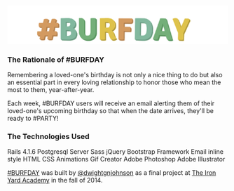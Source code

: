 ![alt text](https://raw.githubusercontent.com/Dwightgnjohnson/burfday_app/master/app/assets/images/burfdaylogowhite.gif "Burfday Logo Gif")

### The Rationale of #BURFDAY

Remembering a loved-one's birthday is not only a nice thing to do but also an essential part in every loving relationship to honor those who mean the most to them, year-after-year.

Each week, #BURFDAY users will receive an email alerting them of their loved-one's upcoming birthday so that when the date arrives, they'll be ready to #PARTY!

### The Technologies Used

Rails 4.1.6
Postgresql Server
Sass
jQuery
Bootstrap Framework
Email inline style HTML
CSS Animations
Gif Creator
Adobe Photoshop
Adobe Illustrator

[#BURFDAY](https://burfday.herokuapp.com/burfdays) was built by [@dwightgnjohnson](http://www.designsbydwight.com/) as a final project at [The Iron Yard Academy](http://tiy-houston-q4-rails.github.io/) in the fall of 2014.
